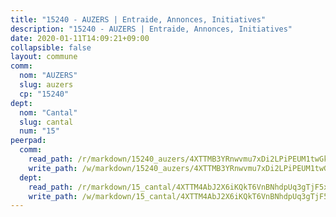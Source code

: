 ```yaml
---
title: "15240 - AUZERS | Entraide, Annonces, Initiatives"
description: "15240 - AUZERS | Entraide, Annonces, Initiatives"
date: 2020-01-11T14:09:21+09:00
collapsible: false
layout: commune
comm:
  nom: "AUZERS"
  slug: auzers
  cp: "15240"
dept:
  nom: "Cantal"
  slug: cantal
  num: "15"
peerpad:
  comm:
    read_path: /r/markdown/15240_auzers/4XTTMB3YRnwvmu7xDi2LPiPEUM1twGkmbsd3JNBUrha6n5GEv
    write_path: /w/markdown/15240_auzers/4XTTMB3YRnwvmu7xDi2LPiPEUM1twGkmbsd3JNBUrha6n5GEv-K3TgUkDjdta9AUSTSrhKQ8tHC1Qw7ww5KiYasxbLYdkyvTYbYV48fs9g7PDn7pYoJP2cGwzc1URmbABDHy1LrvtRYuMMe3Euxfo33TWjCvaJ3BCmDtHthM7HpkGtzc9hkjP8SD6i
  dept:
    read_path: /r/markdown/15_cantal/4XTTM4AbJ2X6iKQkT6VnBNhdpUq3gTjF5xvzeLXgyMbip7oZi
    write_path: /w/markdown/15_cantal/4XTTM4AbJ2X6iKQkT6VnBNhdpUq3gTjF5xvzeLXgyMbip7oZi-K3TgUzLxcVoV3Spfk4WRRT7ns4FZHP5DRn3T5Xt1HAMNkCgdMWpswwmyZFy1f4TzqjHqM6bwRLmH4WDVWsNZdM34scPnnmiNG41mKcAmEspoSpDYQr7FHqoFAfy15CJrkSEmsoqS
---
```


